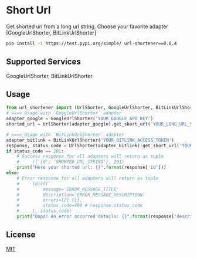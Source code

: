 # Short Url
Get shorted url from a long url string. Choose your favorite adapter [GoogleUrlShorter, BitLinkUrlShorter]

```bash
pip install -i https://test.pypi.org/simple/ url-shortener==0.0.4
```

## Supported Services
GoogleUrlShorter, BitLinkUrlShorter 
## Usage

```python
from url_shortener import (UrlShorter, GoogleUrlShorter, BitLinkUrlShorter)
# ===> Usage with `GoogleUrlShorter` adapter
adapter_google = GoogleUrlShorter('YOUR_GOOGLE_API_KEY')
shorted_url = UrlShorter(adapter_google).get_short_url('YOUR_LONG_URL_STRING')

# ===> Usage with `BitLinkUrlShorter` adapter
adapter_bitlink = BitLinkUrlShorter('YOUR_BITLINK_ACCESS_TOKEN')
response, status_code = UrlShorter(adapter_bitlink).get_short_url('YOUR_LONG_URL_STRING')
if status_code == 201:
    # Success response for all adapters will return as tuple
    #     ({'id': 'SHORTED_URL_STRING'}, 201)
    print("Here your shorted url: {}".format(response['id']))
else:
    # Error response for all adapters will return as tuple
    #     (dict(
    #         message='ERROR_MESSAGE_TITLE'
    #         description='ERROR_MESSAGE_DESCRIPTION'
    #         errors=[{},{}],
    #         status_code=400 # response.status_code
    #     ), status_code)
    print("Oops! An error occurred details: {}".format(response['description']))


```

## License
[MIT](https://choosealicense.com/licenses/mit/)
